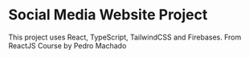 # Social Media Website Project
This project uses React, TypeScript, TailwindCSS and Firebases.
From ReactJS Course by Pedro Machado